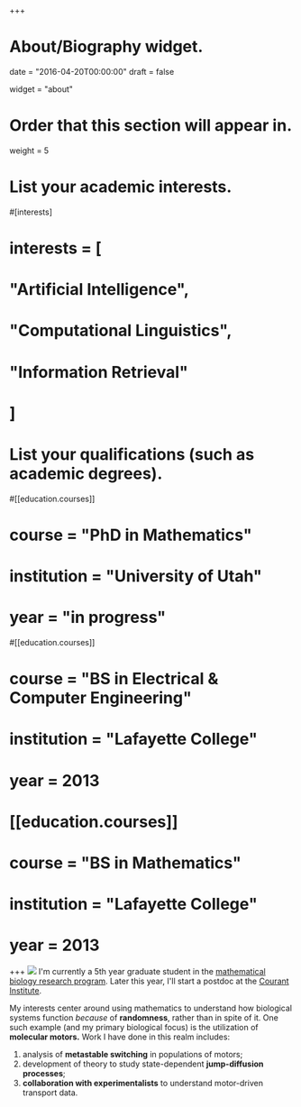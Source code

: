 +++
# About/Biography widget.

date = "2016-04-20T00:00:00"
draft = false

widget = "about"

# Order that this section will appear in.
weight = 5

# List your academic interests.
#[interests]
#  interests = [
#    "Artificial Intelligence",
#    "Computational Linguistics",
#    "Information Retrieval"
#  ]

# List your qualifications (such as academic degrees).
#[[education.courses]]
#  course = "PhD in Mathematics"
#  institution = "University of Utah"
#  year = "in progress"

#[[education.courses]]
#  course = "BS in Electrical & Computer Engineering"
#  institution = "Lafayette College"
#  year = 2013

#  [[education.courses]]
#    course = "BS in Mathematics"
#    institution = "Lafayette College"
#    year = 2013

+++
![](img/home/motorfig.png#floatright)
I'm currently a 5th year graduate student in the [mathematical biology research program](http://www.math.utah.edu/research/mathbio/). Later this year, I'll start a postdoc at the [Courant Institute](http://www.cims.nyu.edu).

My interests center around using mathematics to understand how biological systems function *because* of **randomness**, rather than in spite of it. One such example (and my primary biological focus) is the utilization of **molecular motors.**
Work I have done in this realm includes:

1. analysis of **metastable switching** in populations of motors;
2. development of theory to study state-dependent **jump-diffusion processes**;
3. **collaboration with experimentalists** to understand motor-driven transport data.
